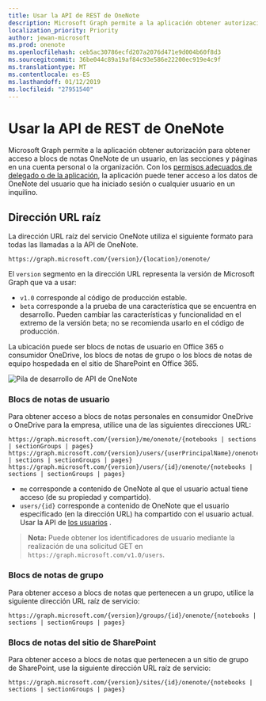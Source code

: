 ```yaml
---
title: Usar la API de REST de OneNote
description: Microsoft Graph permite a la aplicación obtener autorización para obtener acceso a blocs de notas OneNote de un usuario, en las secciones y páginas en una cuenta personal o la organización. Con la correspondiente delegada o permisos de aplicación, la aplicación pueden tener acceso a los datos de OneNote de cualquier usuario en un inquilino o el usuario ha iniciado sesión.
localization_priority: Priority
author: jewan-microsoft
ms.prod: onenote
ms.openlocfilehash: ceb5ac30786ecfd207a2076d471e9d004b60f8d3
ms.sourcegitcommit: 36be044c89a19af84c93e586e22200ec919e4c9f
ms.translationtype: MT
ms.contentlocale: es-ES
ms.lasthandoff: 01/12/2019
ms.locfileid: "27951540"
---
```

# <a name="use-the-onenote-rest-api"></a>Usar la API de REST de OneNote

Microsoft Graph permite a la aplicación obtener autorización para obtener acceso a blocs de notas OneNote de un usuario, en las secciones y páginas en una cuenta personal o la organización. Con los [permisos adecuados de delegado o de la aplicación](/graph/permissions-reference#notes-permissions), la aplicación puede tener acceso a los datos de OneNote del usuario que ha iniciado sesión o cualquier usuario en un inquilino.

## <a name="root-url"></a>Dirección URL raíz
La dirección URL raíz del servicio OneNote utiliza el siguiente formato para todas las llamadas a la API de OneNote.
```
https://graph.microsoft.com/{version}/{location}/onenote/ 
```
El `version` segmento en la dirección URL representa la versión de Microsoft Graph que va a usar:

- `v1.0` corresponde al código de producción estable.
- `beta` corresponde a la prueba de una característica que se encuentra en desarrollo. Pueden cambiar las características y funcionalidad en el extremo de la versión beta; no se recomienda usarlo en el código de producción.

La ubicación puede ser blocs de notas de usuario en Office 365 o consumidor OneDrive, los blocs de notas de grupo o los blocs de notas de equipo hospedada en el sitio de SharePoint en Office 365. 

![Pila de desarrollo de API de OneNote](https://cdn.graph.office.net/prod/GraphDocuments/en-us/concepts/images/onenote-dev-diagram.png)

### <a name="user-notebooks"></a>Blocs de notas de usuario
Para obtener acceso a blocs de notas personales en consumidor OneDrive o OneDrive para la empresa, utilice una de las siguientes direcciones URL:

```
https://graph.microsoft.com/{version}/me/onenote/{notebooks | sections | sectionGroups | pages} 
https://graph.microsoft.com/{version}/users/{userPrincipalName}/onenote/{notebooks | sections | sectionGroups | pages} 
https://graph.microsoft.com/{version}/users/{id}/onenote/{notebooks | sections | sectionGroups | pages} 
```

- `me` corresponde a contenido de OneNote al que el usuario actual tiene acceso (de su propiedad y compartido).
- `users/{id}` corresponde a contenido de OneNote que el usuario especificado (en la dirección URL) ha compartido con el usuario actual. Usar la API de [los usuarios](users.md) .
> **Nota:** Puede obtener los identificadores de usuario mediante la realización de una solicitud GET en `https://graph.microsoft.com/v1.0/users`.

### <a name="group-notebooks"></a>Blocs de notas de grupo
Para obtener acceso a blocs de notas que pertenecen a un grupo, utilice la siguiente dirección URL raíz de servicio:

```
https://graph.microsoft.com/{version}/groups/{id}/onenote/{notebooks | sections | sectionGroups | pages} 
```
### <a name="sharepoint-site-notebooks"></a>Blocs de notas del sitio de SharePoint

Para obtener acceso a blocs de notas que pertenecen a un sitio de grupo de SharePoint, use la siguiente dirección URL raíz de servicio:

```
https://graph.microsoft.com/{version}/sites/{id}/onenote/{notebooks | sections | sectionGroups | pages} 
```

